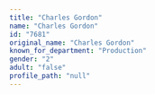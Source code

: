 ```yaml
---
title: "Charles Gordon"
name: "Charles Gordon"
id: "7681"
original_name: "Charles Gordon"
known_for_department: "Production"
gender: "2"
adult: "false"
profile_path: "null"
---
```

